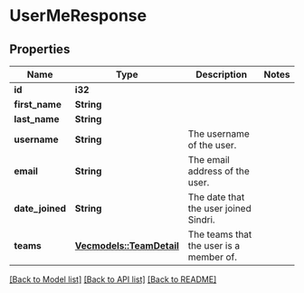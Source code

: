 # UserMeResponse

## Properties

Name | Type | Description | Notes
------------ | ------------- | ------------- | -------------
**id** | **i32** |  | 
**first_name** | **String** |  | 
**last_name** | **String** |  | 
**username** | **String** | The username of the user. | 
**email** | **String** | The email address of the user. | 
**date_joined** | **String** | The date that the user joined Sindri. | 
**teams** | [**Vec<models::TeamDetail>**](TeamDetail.md) | The teams that the user is a member of. | 

[[Back to Model list]](../README.md#documentation-for-models) [[Back to API list]](../README.md#documentation-for-api-endpoints) [[Back to README]](../README.md)


